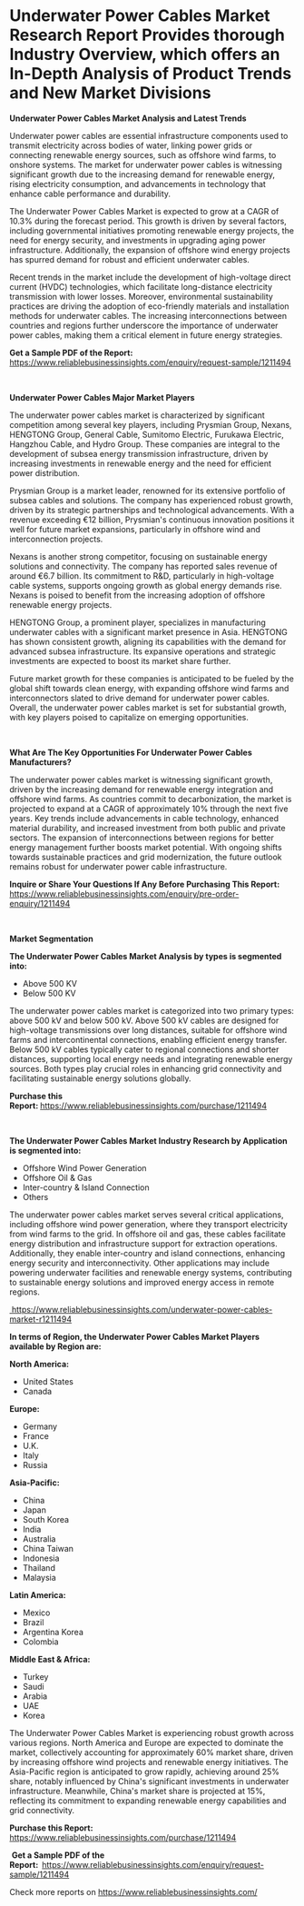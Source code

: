 <p><h1>Underwater Power Cables Market Research Report Provides thorough Industry Overview, which offers an In-Depth Analysis of Product Trends and New Market Divisions</h1></p><p><strong>Underwater Power Cables Market Analysis and Latest Trends</strong></p>
<p><p>Underwater power cables are essential infrastructure components used to transmit electricity across bodies of water, linking power grids or connecting renewable energy sources, such as offshore wind farms, to onshore systems. The market for underwater power cables is witnessing significant growth due to the increasing demand for renewable energy, rising electricity consumption, and advancements in technology that enhance cable performance and durability.</p><p>The Underwater Power Cables Market is expected to grow at a CAGR of 10.3% during the forecast period. This growth is driven by several factors, including governmental initiatives promoting renewable energy projects, the need for energy security, and investments in upgrading aging power infrastructure. Additionally, the expansion of offshore wind energy projects has spurred demand for robust and efficient underwater cables. </p><p>Recent trends in the market include the development of high-voltage direct current (HVDC) technologies, which facilitate long-distance electricity transmission with lower losses. Moreover, environmental sustainability practices are driving the adoption of eco-friendly materials and installation methods for underwater cables. The increasing interconnections between countries and regions further underscore the importance of underwater power cables, making them a critical element in future energy strategies.</p></p>
<p><strong>Get a Sample PDF of the Report:&nbsp;</strong> <a href="https://www.reliablebusinessinsights.com/enquiry/request-sample/1211494?utm_campaign=3009&utm_medium=2&utm_source=Github&utm_content=ia&utm_term=24032025&utm_id=underwater-power-cables">https://www.reliablebusinessinsights.com/enquiry/request-sample/1211494</a></p>
<p>&nbsp;</p>
<p><strong>Underwater Power Cables Major Market Players</strong></p>
<p><p>The underwater power cables market is characterized by significant competition among several key players, including Prysmian Group, Nexans, HENGTONG Group, General Cable, Sumitomo Electric, Furukawa Electric, Hangzhou Cable, and Hydro Group. These companies are integral to the development of subsea energy transmission infrastructure, driven by increasing investments in renewable energy and the need for efficient power distribution.</p><p>Prysmian Group is a market leader, renowned for its extensive portfolio of subsea cables and solutions. The company has experienced robust growth, driven by its strategic partnerships and technological advancements. With a revenue exceeding €12 billion, Prysmian's continuous innovation positions it well for future market expansions, particularly in offshore wind and interconnection projects.</p><p>Nexans is another strong competitor, focusing on sustainable energy solutions and connectivity. The company has reported sales revenue of around €6.7 billion. Its commitment to R&D, particularly in high-voltage cable systems, supports ongoing growth as global energy demands rise. Nexans is poised to benefit from the increasing adoption of offshore renewable energy projects.</p><p>HENGTONG Group, a prominent player, specializes in manufacturing underwater cables with a significant market presence in Asia. HENGTONG has shown consistent growth, aligning its capabilities with the demand for advanced subsea infrastructure. Its expansive operations and strategic investments are expected to boost its market share further.</p><p>Future market growth for these companies is anticipated to be fueled by the global shift towards clean energy, with expanding offshore wind farms and interconnectors slated to drive demand for underwater power cables. Overall, the underwater power cables market is set for substantial growth, with key players poised to capitalize on emerging opportunities.</p></p>
<p>&nbsp;</p>
<p><strong>What Are The Key Opportunities For Underwater Power Cables Manufacturers?</strong></p>
<p><p>The underwater power cables market is witnessing significant growth, driven by the increasing demand for renewable energy integration and offshore wind farms. As countries commit to decarbonization, the market is projected to expand at a CAGR of approximately 10% through the next five years. Key trends include advancements in cable technology, enhanced material durability, and increased investment from both public and private sectors. The expansion of interconnections between regions for better energy management further boosts market potential. With ongoing shifts towards sustainable practices and grid modernization, the future outlook remains robust for underwater power cable infrastructure.</p></p>
<p><strong>Inquire or Share Your Questions If Any Before Purchasing This Report:</strong> <a href="https://www.reliablebusinessinsights.com/enquiry/pre-order-enquiry/1211494?utm_campaign=3009&utm_medium=2&utm_source=Github&utm_content=ia&utm_term=24032025&utm_id=underwater-power-cables">https://www.reliablebusinessinsights.com/enquiry/pre-order-enquiry/1211494</a></p>
<p>&nbsp;</p>
<p><strong>Market Segmentation</strong></p>
<p><strong>The Underwater Power Cables Market Analysis by types is segmented into:</strong></p>
<p><ul><li>Above 500 KV</li><li>Below 500 KV</li></ul></p>
<p><p>The underwater power cables market is categorized into two primary types: above 500 kV and below 500 kV. Above 500 kV cables are designed for high-voltage transmissions over long distances, suitable for offshore wind farms and intercontinental connections, enabling efficient energy transfer. Below 500 kV cables typically cater to regional connections and shorter distances, supporting local energy needs and integrating renewable energy sources. Both types play crucial roles in enhancing grid connectivity and facilitating sustainable energy solutions globally.</p></p>
<p><strong>Purchase this Report:&nbsp;</strong><a href="https://www.reliablebusinessinsights.com/purchase/1211494?utm_campaign=3009&utm_medium=2&utm_source=Github&utm_content=ia&utm_term=24032025&utm_id=underwater-power-cables">https://www.reliablebusinessinsights.com/purchase/1211494</a></p>
<p>&nbsp;</p>
<p><strong>The Underwater Power Cables Market Industry Research by Application is segmented into:</strong></p>
<p><ul><li>Offshore Wind Power Generation</li><li>Offshore Oil & Gas</li><li>Inter-country & Island Connection</li><li>Others</li></ul></p>
<p><p>The underwater power cables market serves several critical applications, including offshore wind power generation, where they transport electricity from wind farms to the grid. In offshore oil and gas, these cables facilitate energy distribution and infrastructure support for extraction operations. Additionally, they enable inter-country and island connections, enhancing energy security and interconnectivity. Other applications may include powering underwater facilities and renewable energy systems, contributing to sustainable energy solutions and improved energy access in remote regions.</p></p>
<p><a href="https://www.reliablebusinessinsights.com/underwater-power-cables-market-r1211494?utm_campaign=3009&utm_medium=2&utm_source=Github&utm_content=ia&utm_term=24032025&utm_id=underwater-power-cables">&nbsp;https://www.reliablebusinessinsights.com/underwater-power-cables-market-r1211494</a></p>
<p><strong>In terms of Region, the Underwater Power Cables Market Players available by Region are:</strong></p>
<p>
    <p> <strong> North America: </strong>
        <ul>
            <li>United States</li>
            <li>Canada</li>
        </ul>
        </p> 
    <p> <strong> Europe: </strong>
        <ul>
            <li>Germany</li>
            <li>France</li>
            <li>U.K.</li>
            <li>Italy</li>
            <li>Russia</li>
        </ul>
        </p> 
    <p> <strong> Asia-Pacific: </strong>
        <ul>
            <li>China</li>
            <li>Japan</li>
            <li>South Korea</li>
            <li>India</li>
            <li>Australia</li>
            <li>China Taiwan</li>
            <li>Indonesia</li>
            <li>Thailand</li>
            <li>Malaysia</li>
        </ul>
        </p> 
    <p> <strong> Latin America: </strong>
        <ul>
            <li>Mexico</li>
            <li>Brazil</li>
            <li>Argentina Korea</li>
            <li>Colombia</li>
        </ul>
        </p> 
    <p> <strong> Middle East & Africa: </strong>
        <ul>
            <li>Turkey</li>
            <li>Saudi</li>
            <li>Arabia</li>
            <li>UAE</li>
            <li>Korea</li>
        </ul>
    </p>
    </p>
<p><p>The Underwater Power Cables Market is experiencing robust growth across various regions. North America and Europe are expected to dominate the market, collectively accounting for approximately 60% market share, driven by increasing offshore wind projects and renewable energy initiatives. The Asia-Pacific region is anticipated to grow rapidly, achieving around 25% share, notably influenced by China's significant investments in underwater infrastructure. Meanwhile, China's market share is projected at 15%, reflecting its commitment to expanding renewable energy capabilities and grid connectivity.</p></p>
<p><strong>Purchase this Report: </strong><a href="https://www.reliablebusinessinsights.com/purchase/1211494?utm_campaign=3009&utm_medium=2&utm_source=Github&utm_content=ia&utm_term=24032025&utm_id=underwater-power-cables">https://www.reliablebusinessinsights.com/purchase/1211494</a></p>
<p>&nbsp;<strong>Get a Sample PDF of the Report:&nbsp;&nbsp;</strong><a href="https://www.reliablebusinessinsights.com/enquiry/request-sample/1211494?utm_campaign=3009&utm_medium=2&utm_source=Github&utm_content=ia&utm_term=24032025&utm_id=underwater-power-cables">https://www.reliablebusinessinsights.com/enquiry/request-sample/1211494</a></p>
<p><strong></strong></p>
<p>Check more reports on <a href="https://www.reliablebusinessinsights.com/?utm_campaign=3009&utm_medium=2&utm_source=Github&utm_content=ia&utm_term=24032025&utm_id=underwater-power-cables">https://www.reliablebusinessinsights.com/</a></p>